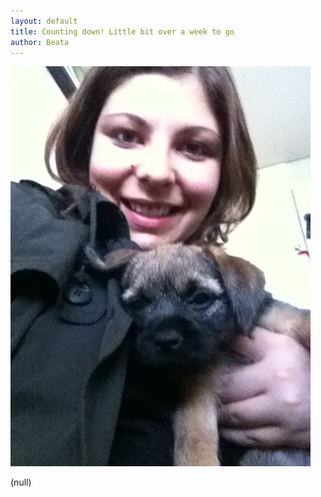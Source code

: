 ```yaml
---
layout: default
title: Counting down! Little bit over a week to go
author: Beata
---
```


![Picture](/images/2012-06-28-Counting-down!-Little-bit-over-a-week-to-go.JPG)

(null)
